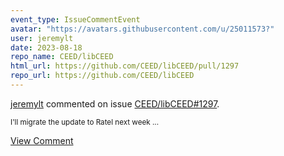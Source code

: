 ```yaml
---
event_type: IssueCommentEvent
avatar: "https://avatars.githubusercontent.com/u/25011573?"
user: jeremylt
date: 2023-08-18
repo_name: CEED/libCEED
html_url: https://github.com/CEED/libCEED/pull/1297
repo_url: https://github.com/CEED/libCEED
---
```


<a href='https://github.com/jeremylt' target='_blank'>jeremylt</a> commented on issue <a href='https://github.com/CEED/libCEED/pull/1297' target='_blank'>CEED/libCEED#1297</a>.

<small>I'll migrate the update to Ratel next week ...</small>

<a href='https://github.com/CEED/libCEED/pull/1297' target='_blank'>View Comment</a>